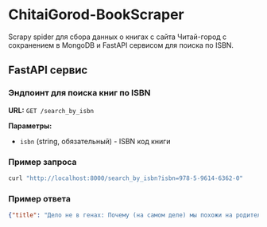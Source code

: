 # ChitaiGorod-BookScraper

Scrapy spider для сбора данных о книгах с сайта Читай-город с сохранением в MongoDB и FastAPI сервисом для поиска по ISBN.

## FastAPI сервис

### Эндпоинт для поиска книг по ISBN

**URL:** `GET /search_by_isbn`

**Параметры:**
- `isbn` (string, обязательный) - ISBN код книги

### Пример запроса

```bash
curl "http://localhost:8000/search_by_isbn?isbn=978-5-9614-6362-0"
```

### Пример ответа

```json
{"title": "Дело не в генах: Почему (на самом деле) мы похожи на родителей", "author": " Оливер Джеймс", "description": "Джеймс О. Дело не в генах: Почему (на самом деле) мы похожи на родителей / Оливер Джеймс ; Пер. с англ. — М. : Альпина Паблишер, 2021. — 387 с. Во многих своих промахах и недостатках мы склонны винить наследственность. Мы не виноваты, это все гены: от ни", "price_amount": 884.0, "price_currency": "₽", "rating_value": null, "rating_count": null, "publication_year": 2017, "isbn": "978-5-9614-6362-0", "pages_cnt": 387, "publisher": "Альпина Паблишер", "book_cover": "https://content.img-gorod.ru/pim/products/images/09/24/018ede31-4214-74e9-a69c-207ef57e0924.jpg?width=304&height=438&fit=bounds", "source_url": "https://www.chitai-gorod.ru/product/delo-ne-v-genah-pochemu-na-samom-dele-my-pohozhi-na-roditeley-2597917"}
```
